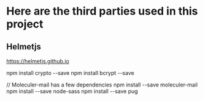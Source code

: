 # Here are the third parties used in this project

## Helmetjs
https://helmetjs.github.io

npm install crypto --save 
npm install bcrypt --save

// Moleculer-mail has a few dependencies
npm install --save moleculer-mail
npm install --save node-sass
npm install --save pug

